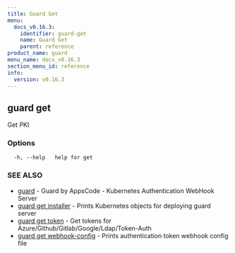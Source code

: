 ```yaml
---
title: Guard Get
menu:
  docs_v0.16.3:
    identifier: guard-get
    name: Guard Get
    parent: reference
product_name: guard
menu_name: docs_v0.16.3
section_menu_id: reference
info:
  version: v0.16.3
---
```


## guard get

Get PKI

### Options

```
  -h, --help   help for get
```

### SEE ALSO

* [guard](/docs/v0.16.3/reference/guard)	 - Guard by AppsCode - Kubernetes Authentication WebHook Server
* [guard get installer](/docs/v0.16.3/reference/guard_get_installer)	 - Prints Kubernetes objects for deploying guard server
* [guard get token](/docs/v0.16.3/reference/guard_get_token)	 - Get tokens for Azure/Github/Gitlab/Google/Ldap/Token-Auth
* [guard get webhook-config](/docs/v0.16.3/reference/guard_get_webhook-config)	 - Prints authentication token webhook config file

